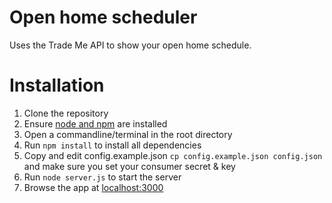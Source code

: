 Open home scheduler
==================

Uses the Trade Me API to show your open home schedule.


Installation
============

 1. Clone the repository
 1. Ensure [node and npm](http://nodejs.org/) are installed
 1. Open a commandline/terminal in the root directory
 1. Run `npm install` to install all dependencies
 1. Copy and edit config.example.json `cp config.example.json config.json` and make sure you set your consumer secret & key
 1. Run `node server.js` to start the server
 1. Browse the app at [localhost:3000](http://localhost:3000/)

